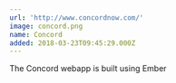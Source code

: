 ```yaml
---
url: 'http://www.concordnow.com/'
image: concord.png
name: Concord
added: 2018-03-23T09:45:29.000Z
---
```

The Concord webapp is built using Ember